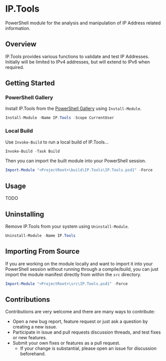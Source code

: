 # IP.Tools

PowerShell module for the analysis and manipulation of IP Address related information.

## Overview

IP.Tools provides various functions to validate and test IP Addresses.  Initially will be limited to IPv4 addresses, but will extend to IPv6 when required.

## Getting Started

### PowerShell Gallery

Install IP.Tools from the [PowerShell Gallery](https://www.powershellgallery.com/) using `Install-Module`.

```powershell
Install-Module -Name IP.Tools -Scope CurrentUser
```

### Local Build

Use `Invoke-Build` to run a local build of IP.Tools...

```powershell
Invoke-Build -Task Build
```

Then you can import the built module into your PowerShell session.

```powershell
Import-Module "<ProjectRoot>\build\IP.Tools\IP.Tools.psd1" -Force
```

## Usage

TODO

## Uninstalling

Remove IP.Tools from your system using `Uninstall-Module`.

```powershell
Uninstall-Module -Name IP.Tools
```

## Importing From Source

If you are working on the module locally and want to import it into your PowerShell session without running through a compile/build, you can just import the module manifest directly from within the ```src``` directory.

```powershell
Import-Module "<ProjectRoot>\src\IP.Tools.psd1" -Force
```

## Contributions

Contributions are very welcome and there are many ways to contribute:

- Open a new bug report, feature request or just ask a question by creating a new issue.
- Participate in issue and pull requests discussion threads, and test fixes or new features.
- Submit your own fixes or features as a pull request.
  - If your change is substantial, please open an issue for discussion beforehand.
